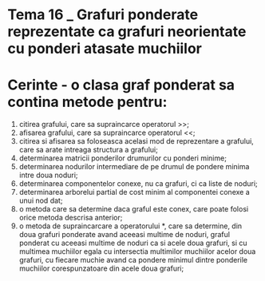 # Tema 16 _ Grafuri ponderate reprezentate ca grafuri neorientate cu ponderi atasate muchiilor

# Cerinte - o clasa graf ponderat sa contina metode pentru: 
  1. citirea grafului, care sa supraincarce operatorul >>;
  2. afisarea grafului, care sa supraincarce operatorul <<;
  3. citirea si afisarea sa foloseasca acelasi mod de reprezentare a grafului, care sa arate
  intreaga structura a grafului; 
  4. determinarea matricii ponderilor drumurilor cu ponderi minime;
  5. determinarea nodurilor intermediare de pe drumul de pondere minima intre doua noduri;
  6. determinarea componentelor conexe, nu ca grafuri, ci ca liste de noduri; 
  7. determinarea arborelui partial de cost minim al componentei conexe a unui nod dat; 
  8. o metoda care sa determine daca graful este conex, care poate folosi orice metoda descrisa anterior; 
  9. o metoda de supraincarcare a operatorului *, care sa determine, din doua grafuri ponderate avand aceeasi 
  multime de noduri, graful ponderat cu aceeasi multime de noduri ca si acele doua grafuri, si cu multimea muchiilor 
  egala cu intersectia multimilor muchiilor acelor doua grafuri, cu fiecare muchie avand ca pondere minimul dintre 
  ponderile muchiilor corespunzatoare din acele doua grafuri;
